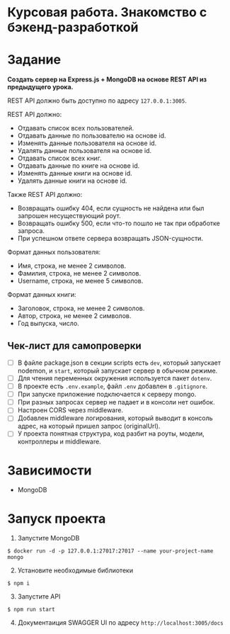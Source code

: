# Курсовая работа. Знакомство с бэкенд-разработкой

# Задание

**Создать сервер на Express.js + MongoDB на основе REST API из предыдущего урока.**

REST API должно быть доступно по адресу `127.0.0.1:3005`.

REST API должно:

- Отдавать список всех пользователей.
- Отдавать данные по пользователю на основе id.
- Изменять данные пользователя на основе id.
- Удалять данные пользователя на основе id.
- Отдавать список всех книг.
- Отдавать данные по книге на основе id.
- Изменять данные книги на основе id.
- Удалять данные книги на основе id.

Также REST API должно:

- Возвращать ошибку 404, если сущность не найдена или был запрошен несуществующий роут.
- Возвращать ошибку 500, если что-то пошло не так при обработке запроса.
- При успешном ответе сервера возвращать JSON-сущности.

Формат данных пользователя:

- Имя, строка, не менее 2 символов.
- Фамилия, строка, не менее 2 символов.
- Username, строка, не менее 5 символов.

Формат данных книги:

- Заголовок, строка, не менее 2 символов.
- Автор, строка, не менее 2 символов.
- Год выпуска, число.

## **Чек-лист для самопроверки**

- [ ]  В файле package.json в секции scripts есть `dev`, который запускает nodemon, и `start`, который запускает сервер в обычном режиме.
- [ ]  Для чтения переменных окружения используется пакет `dotenv`.
- [ ]  В проекте есть `.env.example`, файл `.env` добавлен в `.gitignore`.
- [ ]  При запуске приложение подключается к серверу mongo.
- [ ]  При разных запросах сервер не падает и в консоли нет ошибок.
- [ ]  Настроен CORS через middleware.
- [ ]  Добавлен middleware логирования, который выводит в консоль адрес, на который пришел запрос (originalUrl).
- [ ]  У проекта понятная структура, код разбит на роуты, модели, контроллеры и middleware.

# Зависимости

- MongoDB

# Запуск проекта

1. Запустите MongoDB
```
$ docker run -d -p 127.0.0.1:27017:27017 --name your-project-name mongo
```
2. Установите необходимые библиотеки
```
$ npm i
```
3. Запустите API
```
$ npm run start
```
4. Документаиция SWAGGER UI по адресу ``http://localhost:3005/docs``